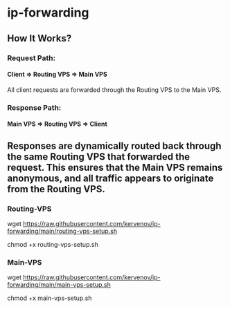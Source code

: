 # ip-forwarding

## How It Works?
### Request Path:
#### Client => Routing VPS => Main VPS
All client requests are forwarded through the Routing VPS to the Main VPS.

### Response Path:
#### Main VPS => Routing VPS => Client

## Responses are dynamically routed back through the same Routing VPS that forwarded the request. This ensures that the Main VPS remains anonymous, and all traffic appears to originate from the Routing VPS.


### Routing-VPS
wget https://raw.githubusercontent.com/kervenov/ip-forwarding/main/routing-vps-setup.sh

chmod +x routing-vps-setup.sh

### Main-VPS
wget https://raw.githubusercontent.com/kervenov/ip-forwarding/main/main-vps-setup.sh

chmod +x main-vps-setup.sh
